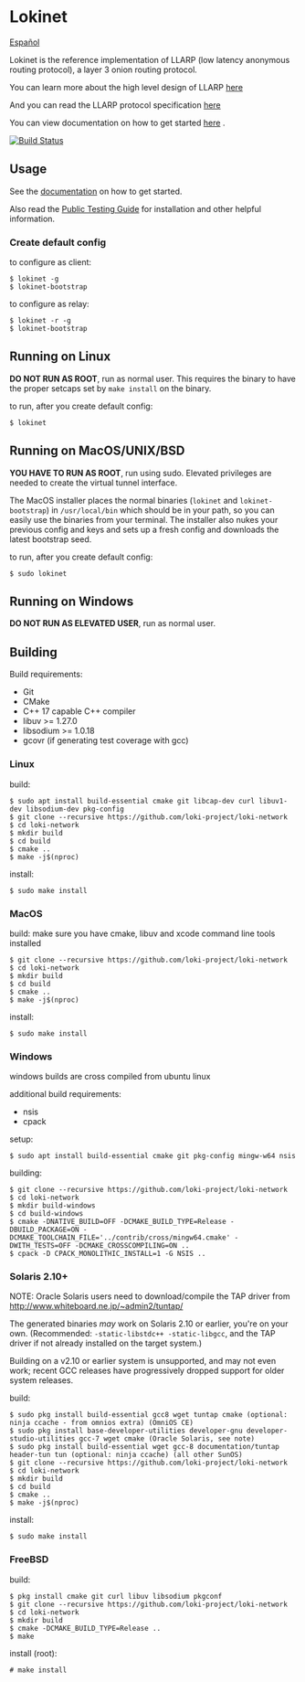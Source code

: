 # Lokinet

[Español](readme_es.md)

Lokinet is the reference implementation of LLARP (low latency anonymous routing protocol), a layer 3 onion routing protocol.

You can learn more about the high level design of LLARP [here](docs/high-level.txt)

And you can read the LLARP protocol specification [here](docs/proto_v0.txt)

You can view documentation on how to get started [here](https://loki-project.github.io/loki-docs/Lokinet/LokinetOverview/) .

[![Build Status](https://drone.lokinet.dev/api/badges/loki-project/loki-network/status.svg?ref=refs/heads/master)](https://drone.lokinet.dev/loki-project/loki-network)

## Usage

See the [documentation](https://loki-project.github.io/loki-docs/Lokinet/LokinetOverview/) on how to get started.

Also read the [Public Testing Guide](https://lokidocs.com/Lokinet/Guides/PublicTestingGuide/#1-lokinet-installation) for installation and other helpful information.

### Create default config

to configure as client:

    $ lokinet -g
    $ lokinet-bootstrap

to configure as relay:

    $ lokinet -r -g
    $ lokinet-bootstrap


## Running on Linux

**DO NOT RUN AS ROOT**, run as normal user. This requires the binary to have the proper setcaps set by `make install` on the binary.

to run, after you create default config:

    $ lokinet

## Running on MacOS/UNIX/BSD

**YOU HAVE TO RUN AS ROOT**, run using sudo. Elevated privileges are needed to create the virtual tunnel interface.

The MacOS installer places the normal binaries (`lokinet` and `lokinet-bootstrap`) in `/usr/local/bin` which should be in your path, so you can easily use the binaries from your terminal. The installer also nukes your previous config and keys and sets up a fresh config and downloads the latest bootstrap seed.

to run, after you create default config:

    $ sudo lokinet

## Running on Windows

**DO NOT RUN AS ELEVATED USER**, run as normal user.

## Building

Build requirements:

* Git
* CMake
* C++ 17 capable C++ compiler
* libuv >= 1.27.0
* libsodium >= 1.0.18
* gcovr (if generating test coverage with gcc)

### Linux

build:

    $ sudo apt install build-essential cmake git libcap-dev curl libuv1-dev libsodium-dev pkg-config
    $ git clone --recursive https://github.com/loki-project/loki-network
    $ cd loki-network
    $ mkdir build 
    $ cd build
    $ cmake .. 
    $ make -j$(nproc)

install:

    $ sudo make install

### MacOS

build:
    make sure you have cmake, libuv and xcode command line tools installed
    
    $ git clone --recursive https://github.com/loki-project/loki-network
    $ cd loki-network
    $ mkdir build 
    $ cd build
    $ cmake .. 
    $ make -j$(nproc)
    
install:

    $ sudo make install

### Windows

windows builds are cross compiled from ubuntu linux

additional build requirements:

* nsis
* cpack

setup:
 
    $ sudo apt install build-essential cmake git pkg-config mingw-w64 nsis
    
building:

    $ git clone --recursive https://github.com/loki-project/loki-network
    $ cd loki-network
    $ mkdir build-windows
    $ cd build-windows
    $ cmake -DNATIVE_BUILD=OFF -DCMAKE_BUILD_TYPE=Release -DBUILD_PACKAGE=ON -DCMAKE_TOOLCHAIN_FILE='../contrib/cross/mingw64.cmake' -DWITH_TESTS=OFF -DCMAKE_CROSSCOMPILING=ON ..
    $ cpack -D CPACK_MONOLITHIC_INSTALL=1 -G NSIS ..

### Solaris 2.10+

NOTE: Oracle Solaris users need to download/compile the TAP driver from http://www.whiteboard.ne.jp/~admin2/tuntap/

The generated binaries _may_ work on Solaris 2.10 or earlier, you're on your own. (Recommended: `-static-libstdc++ -static-libgcc`, and the TAP driver if not already installed on the target system.)

Building on a v2.10 or earlier system is unsupported, and may not even work; recent GCC releases have progressively dropped support for older system releases.

build:

    $ sudo pkg install build-essential gcc8 wget tuntap cmake (optional: ninja ccache - from omnios extra) (OmniOS CE)
    $ sudo pkg install base-developer-utilities developer-gnu developer-studio-utilities gcc-7 wget cmake (Oracle Solaris, see note)
    $ sudo pkg install build-essential wget gcc-8 documentation/tuntap header-tun tun (optional: ninja ccache) (all other SunOS)
    $ git clone --recursive https://github.com/loki-project/loki-network
    $ cd loki-network
    $ mkdir build
    $ cd build
    $ cmake ..
    $ make -j$(nproc)

install:

    $ sudo make install

### FreeBSD

build:

    $ pkg install cmake git curl libuv libsodium pkgconf
    $ git clone --recursive https://github.com/loki-project/loki-network
    $ cd loki-network
    $ mkdir build
    $ cmake -DCMAKE_BUILD_TYPE=Release ..
    $ make

install (root):

    # make install
